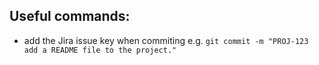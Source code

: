 ## Useful commands:
- add the Jira issue key when commiting e.g. `git commit -m "PROJ-123 add a README file to the project."`

